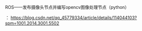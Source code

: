 
ROS——发布摄像头节点并编写opencv图像处理节点（python）

 ： https://blog.csdn.net/qq_45779334/article/details/114044103?spm=1001.2014.3001.5502
 
 

